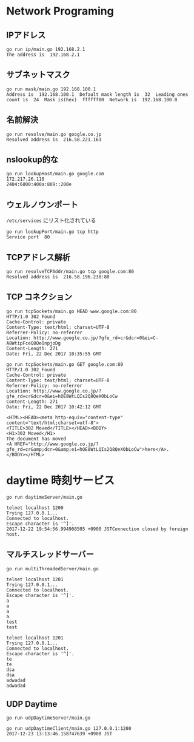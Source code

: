 # Network Programing

## IPアドレス

```console
go run ip/main.go 192.168.2.1
The address is  192.168.2.1
```

## サブネットマスク

```console
go run mask/main.go 192.168.100.1
Address is  192.168.100.1  Default mask length is  32  Leading ones count is  24  Mask is(hex)  ffffff00  Network is  192.168.100.0
```

## 名前解決

```console
go run resolve/main.go google.co.jp
Resolved address is  216.58.221.163
```

## nslookup的な

```console
go run lookupHost/main.go google.com
172.217.26.110
2404:6800:400a:809::200e
```

## ウェルノウンポート

`/etc/services` にリスト化されている

```console
go run lookupPort/main.go tcp http
Service port  80
```

## TCPアドレス解析

```console
go run resolveTCPAddr/main.go tcp google.com:80
Resolved address is  216.58.196.238:80
```

## TCP コネクション

```console
go run tcpSockets/main.go HEAD www.google.com:80
HTTP/1.0 302 Found
Cache-Control: private
Content-Type: text/html; charset=UTF-8
Referrer-Policy: no-referrer
Location: http://www.google.co.jp/?gfe_rd=cr&dcr=0&ei=C-A8WtipFceQ8QeOnpjoDg
Content-Length: 271
Date: Fri, 22 Dec 2017 10:35:55 GMT
```

```console
go run tcpSockets/main.go GET google.com:80
HTTP/1.0 302 Found
Cache-Control: private
Content-Type: text/html; charset=UTF-8
Referrer-Policy: no-referrer
Location: http://www.google.co.jp/?gfe_rd=cr&dcr=0&ei=hOE8WtLQIs2Q8QeX0bLoCw
Content-Length: 271
Date: Fri, 22 Dec 2017 10:42:12 GMT

<HTML><HEAD><meta http-equiv="content-type" content="text/html;charset=utf-8">
<TITLE>302 Moved</TITLE></HEAD><BODY>
<H1>302 Moved</H1>
The document has moved
<A HREF="http://www.google.co.jp/?gfe_rd=cr&amp;dcr=0&amp;ei=hOE8WtLQIs2Q8QeX0bLoCw">here</A>.
</BODY></HTML>
```

# daytime 時刻サービス

```console
go run daytimeServer/main.go

telnet localhost 1200
Trying 127.0.0.1...
Connected to localhost.
Escape character is '^]'.
2017-12-22 19:54:56.994908505 +0900 JSTConnection closed by foreign host.
```

## マルチスレッドサーバー

```console
go run multiThreadedServer/main.go
```

```console
telnet localhost 1201
Trying 127.0.0.1...
Connected to localhost.
Escape character is '^]'.
a
a
a
a
test
test
```

```console
telnet localhost 1201
Trying 127.0.0.1...
Connected to localhost.
Escape character is '^]'.
te
te
dsa
dsa
adwadad
adwadad
```

## UDP Daytime

```console
go run udpDaytimeServer/main.go
```

```console
go run udpDaytimeClient/main.go 127.0.0.1:1200
2017-12-23 13:13:46.158747639 +0900 JST
```
